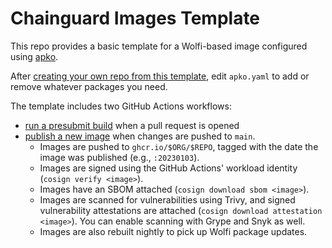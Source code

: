 # Chainguard Images Template

This repo provides a basic template for a Wolfi-based image configured using
[apko](https://apko.dev).

After [creating your own repo from this
template](https://github.com/chainguard-images/template/generate), edit
`apko.yaml` to add or remove whatever packages you need.

The template includes two GitHub Actions workflows:

- [run a presubmit build](./.github/workflows/pre-submit.yaml) when a pull
  request is opened
- [publish a new image](./.github/workflows/release.yaml) when changes are
  pushed to `main`.
  - Images are pushed to `ghcr.io/$ORG/$REPO`, tagged with the date the image
    was published (e.g., `:20230103`).
  - Images are signed using the GitHub Actions' workload identity (`cosign
    verify <image>`).
  - Images have an SBOM attached (`cosign download sbom <image>`).
  - Images are scanned for vulnerabilities using Trivy, and signed
    vulnerability attestations are attached (`cosign download attestation
    <image>`). You can enable scanning with Grype and Snyk as well.
  - Images are also rebuilt nightly to pick up Wolfi package updates.
